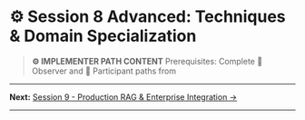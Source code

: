 # ⚙️ Session 8 Advanced: Techniques & Domain Specialization

> **⚙️ IMPLEMENTER PATH CONTENT**
> Prerequisites: Complete 🎯 Observer and 📝 Participant paths from

---

**Next:** [Session 9 - Production RAG & Enterprise Integration →](Session9_Production_RAG_Enterprise_Integration.md)

---

